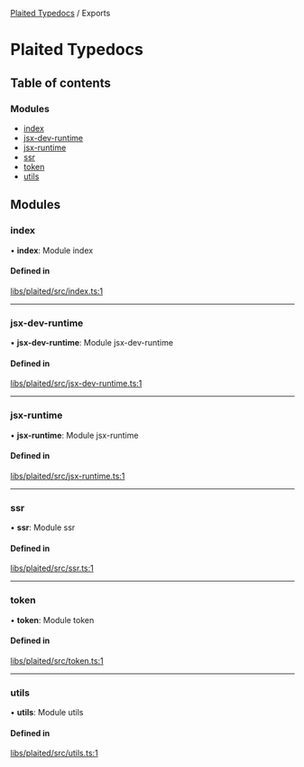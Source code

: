 [Plaited Typedocs](README.md) / Exports

# Plaited Typedocs

## Table of contents

### Modules

- [index](undefined)
- [jsx-dev-runtime](undefined)
- [jsx-runtime](undefined)
- [ssr](undefined)
- [token](undefined)
- [utils](undefined)

## Modules

### index

• **index**: Module index

#### Defined in

[libs/plaited/src/index.ts:1](https://github.com/plaited/plaited/blob/32b493f/libs/plaited/src/index.ts#L1)

___

### jsx-dev-runtime

• **jsx-dev-runtime**: Module jsx-dev-runtime

#### Defined in

[libs/plaited/src/jsx-dev-runtime.ts:1](https://github.com/plaited/plaited/blob/32b493f/libs/plaited/src/jsx-dev-runtime.ts#L1)

___

### jsx-runtime

• **jsx-runtime**: Module jsx-runtime

#### Defined in

[libs/plaited/src/jsx-runtime.ts:1](https://github.com/plaited/plaited/blob/32b493f/libs/plaited/src/jsx-runtime.ts#L1)

___

### ssr

• **ssr**: Module ssr

#### Defined in

[libs/plaited/src/ssr.ts:1](https://github.com/plaited/plaited/blob/32b493f/libs/plaited/src/ssr.ts#L1)

___

### token

• **token**: Module token

#### Defined in

[libs/plaited/src/token.ts:1](https://github.com/plaited/plaited/blob/32b493f/libs/plaited/src/token.ts#L1)

___

### utils

• **utils**: Module utils

#### Defined in

[libs/plaited/src/utils.ts:1](https://github.com/plaited/plaited/blob/32b493f/libs/plaited/src/utils.ts#L1)
